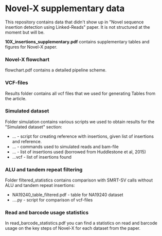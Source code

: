 # Novel-X supplementary data

This repository contains data that didn't show up in "Novel sequence insertion detection using Linked-Reads" paper. It is not structured at the moment but will be.

**10X_insertions_supplementary.pdf** contains supplementary tables and figures for Novel-X paper. 

### Novel-X flowchart

flowchart.pdf contains a detailed pipeline scheme.

### VCF-files

Results folder contains all vcf files that we used for generating Tables from the article.

### Simulated dataset

Folder simulation contains various scripts we used to obtain results for the "Simulated dataset" section:

* ... - script for creating reference with insertions, given list of insertions and reference.
* ... - commands used to simulated reads and bam-file
* ... - list of insertions used (borrowed from Huddlestone et al, 2015)
* ...vcf - list of insertions found

### ALU and tandem repeat filtering

Folder filtered_statistics contains comparison with SMRT-SV calls without ALU and tandem repeat insertions:

* NA19240_table_filtered.pdf - table for NA19240 dataset
* ....py - script for comparison of vcf-files

### Read and barcode usage statistics

In read_barcode_statistics.pdf you can find a statistics on read and barcode usage on the key steps of Novel-X for each dataset from the paper.
